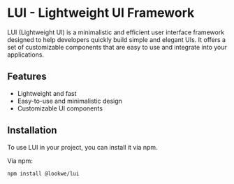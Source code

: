 # LUI - Lightweight UI Framework

LUI (Lightweight UI) is a minimalistic and efficient user interface framework designed to help developers quickly build simple and elegant UIs. It offers a set of customizable components that are easy to use and integrate into your applications.

## Features
 - Lightweight and fast
 - Easy-to-use and minimalistic design
 - Customizable UI components

## Installation

To use LUI in your project, you can install it via npm.

Via npm:

```bash
npm install @lookwe/lui
```
